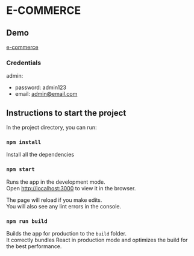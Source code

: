 # E-COMMERCE 


## Demo

[e-commerce](https://tinyurl.com/w6a8fymf)

### Credentials

admin: 
- password: admin123
- email: admin@email.com

## Instructions to start the project

In the project directory, you can run:

### `npm install`

Install all the dependencies

### `npm start`

Runs the app in the development mode.\
Open [http://localhost:3000](http://localhost:3000) to view it in the browser.

The page will reload if you make edits.\
You will also see any lint errors in the console.

### `npm run build`

Builds the app for production to the `build` folder.\
It correctly bundles React in production mode and optimizes the build for the best performance.
